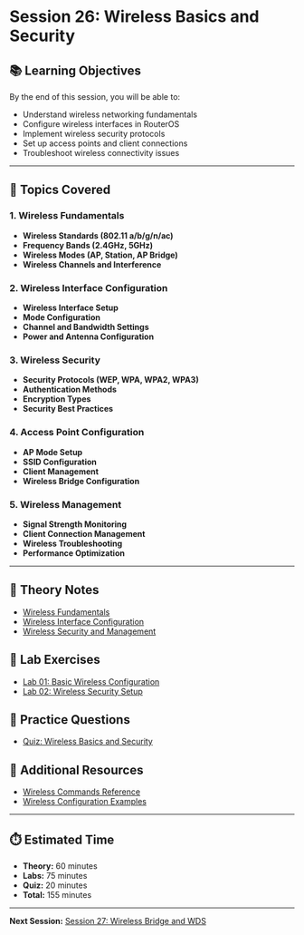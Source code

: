 # Session 26: Wireless Basics and Security

## 📚 Learning Objectives
By the end of this session, you will be able to:
- Understand wireless networking fundamentals
- Configure wireless interfaces in RouterOS
- Implement wireless security protocols
- Set up access points and client connections
- Troubleshoot wireless connectivity issues

---

## 🎯 Topics Covered

### 1. Wireless Fundamentals
- **Wireless Standards (802.11 a/b/g/n/ac)**
- **Frequency Bands (2.4GHz, 5GHz)**
- **Wireless Modes (AP, Station, AP Bridge)**
- **Wireless Channels and Interference**

### 2. Wireless Interface Configuration
- **Wireless Interface Setup**
- **Mode Configuration**
- **Channel and Bandwidth Settings**
- **Power and Antenna Configuration**

### 3. Wireless Security
- **Security Protocols (WEP, WPA, WPA2, WPA3)**
- **Authentication Methods**
- **Encryption Types**
- **Security Best Practices**

### 4. Access Point Configuration
- **AP Mode Setup**
- **SSID Configuration**
- **Client Management**
- **Wireless Bridge Configuration**

### 5. Wireless Management
- **Signal Strength Monitoring**
- **Client Connection Management**
- **Wireless Troubleshooting**
- **Performance Optimization**

---

## 📖 Theory Notes
- [Wireless Fundamentals](./theory/wireless-fundamentals.md)
- [Wireless Interface Configuration](./theory/wireless-interface-config.md)
- [Wireless Security and Management](./theory/wireless-security-management.md)

## 🧪 Lab Exercises
- [Lab 01: Basic Wireless Configuration](./labs/lab01-wireless-basics.md)
- [Lab 02: Wireless Security Setup](./labs/lab02-wireless-security.md)

## 📝 Practice Questions
- [Quiz: Wireless Basics and Security](./quiz/wireless-basics-quiz.md)

## 🔗 Additional Resources
- [Wireless Commands Reference](./resources/wireless-commands.md)
- [Wireless Configuration Examples](./resources/wireless-examples.md)

---

## ⏱️ Estimated Time
- **Theory:** 60 minutes
- **Labs:** 75 minutes
- **Quiz:** 20 minutes
- **Total:** 155 minutes

---

**Next Session:** [Session 27: Wireless Bridge and WDS](../27-wireless-bridge/) 